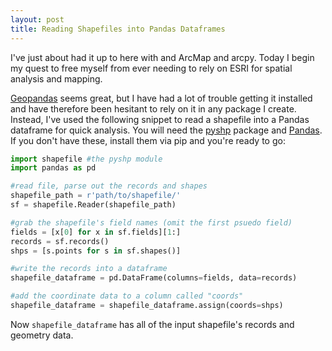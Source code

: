 ```yaml
---
layout: post
title: Reading Shapefiles into Pandas Dataframes
---
```


I've just about had it up to here with and ArcMap and arcpy. Today I begin my quest to free myself from ever needing to rely on ESRI for spatial analysis and mapping.

[Geopandas](http://geopandas.org/) seems great, but I have had a lot of trouble getting it installed and have therefore been hesitant to rely on it in any package I create. Instead, I've used the following snippet to read a shapefile into a Pandas dataframe for quick analysis. You will need the [pyshp](https://pypi.python.org/pypi/pyshp) package and [Pandas](http://pandas.pydata.org/). If you don't have these, install them via pip and you're ready to go:

```python
import shapefile #the pyshp module
import pandas as pd

#read file, parse out the records and shapes
shapefile_path = r'path/to/shapefile/'
sf = shapefile.Reader(shapefile_path)

#grab the shapefile's field names (omit the first psuedo field)
fields = [x[0] for x in sf.fields][1:]
records = sf.records()
shps = [s.points for s in sf.shapes()]

#write the records into a dataframe
shapefile_dataframe = pd.DataFrame(columns=fields, data=records)

#add the coordinate data to a column called "coords"
shapefile_dataframe = shapefile_dataframe.assign(coords=shps)
```

Now `shapefile_dataframe` has all of the input shapefile's records and geometry data.
